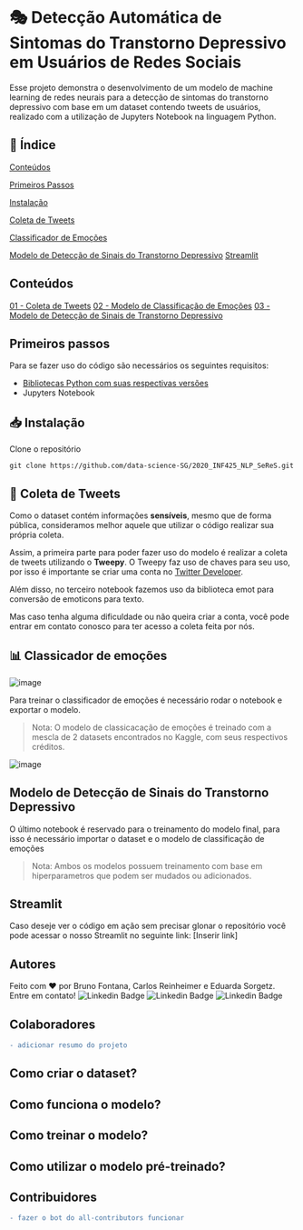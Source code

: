 # 🎭 Detecção Automática de Sintomas do Transtorno Depressivo em Usuários de Redes Sociais
Esse projeto demonstra o desenvolvimento de um modelo de machine learning de redes neurais para a detecção de sintomas do transtorno depressivo com base em um dataset contendo tweets de usuários, realizado com a utilização de Jupyters Notebook na linguagem Python.

## 📑 Índice
[Conteúdos](##conteúdos)

[Primeiros Passos](##primeiros-passos)

[Instalação](##intalacao)

[Coleta de Tweets](##coleta-de-tweets)

[Classificador de Emoções](##classificador-de-emocoes)

[Modelo de Detecção de Sinais do Transtorno Depressivo](##modelo-de-deteccao-de-sintomas-do-transtorno-depressivo)
[Streamlit](##streamlit)

## Conteúdos
[01 - Coleta de Tweets](https://github.com/Sorgetz)
[02 - Modelo de Classificação de Emoções](https://github.com/Sorgetz)
[03 - Modelo de Detecção de Sinais de Transtorno Depressivo](https://github.com/Sorgetz)

## Primeiros passos
Para se fazer uso do código são necessários os seguintes requisitos:
 - [Bibliotecas Python com suas respectivas versões](https://github.com/data-science-SG/2020_INF425_NLP_SeReS/blob/master/requirements.txt)
- Jupyters Notebook

## 📥 Instalação
Clone o repositório
```
git clone https://github.com/data-science-SG/2020_INF425_NLP_SeReS.git
```

## 💬 Coleta de Tweets
Como o dataset contém informações **sensíveis**, mesmo que de forma pública, consideramos melhor aquele que utilizar o código realizar sua própria coleta.

Assim, a primeira parte para poder fazer uso do modelo é realizar a coleta de tweets utilizando o **Tweepy**. O Tweepy faz uso de chaves para seu uso, por isso é importante se criar uma conta no [Twitter Developer](https://developer.twitter.com/en).

Além disso, no terceiro notebook fazemos uso da biblioteca emot para conversão de emoticons para texto.

Mas caso tenha alguma dificuldade ou não queira criar a conta, você pode entrar em contato conosco para ter acesso a coleta feita por nós.

## 📊 Classicador de emoções
![image](https://drive.google.com/uc?export=view&id=1kziSBU95NhBx3kxw-oKXhHPmgvsG2fNx) 

Para treinar o classificador de emoções é necessário rodar o notebook e exportar o modelo.
> Nota: O modelo de classicacação de emoções é treinado com a mescla de 2 datasets encontrados no Kaggle, com seus respectivos créditos.

![image](https://drive.google.com/uc?export=view&id=1SR-phh2X58VvbhrSVNKy1_KnkFzQt0Gu)

## Modelo de Detecção de Sinais do Transtorno Depressivo
O último notebook é reservado para o treinamento do modelo final, para isso é necessário importar o dataset e o modelo de classificação de emoções

> Nota: Ambos os modelos possuem treinamento com base em hiperparametros que podem ser mudados ou adicionados. 

## Streamlit
Caso deseje ver o código em ação sem precisar glonar o repositório você pode acessar o nosso Streamlit no seguinte link: [Inserir link]

## Autores

Feito com ❤️ por Bruno Fontana, Carlos Reinheimer e Eduarda Sorgetz. Entre em contato!
 ![Linkedin Badge](https://img.shields.io/badge/-Bruno-blue?style=flat-square&logo=Linkedin&logoColor=white&link=https:https://www.linkedin.com/in/fontanads/)   ![Linkedin Badge](https://img.shields.io/badge/-Carlos-blue?style=flat-square&logo=Linkedin&logoColor=white&link=https:https://www.linkedin.com/in/carlos-reinheimer-108227199/)   ![Linkedin Badge](https://img.shields.io/badge/-Eduarda-blue?style=flat-square&logo=Linkedin&logoColor=white&link=https://www.linkedin.com/in/eduarda-sorgetz-2690981a4/) 


## Colaboradores


```diff
- adicionar resumo do projeto
```

## Como criar o dataset?


## Como funciona o modelo?


## Como treinar o modelo?

## Como utilizar o modelo pré-treinado?



## Contribuidores 

```diff
- fazer o bot do all-contributors funcionar
```

